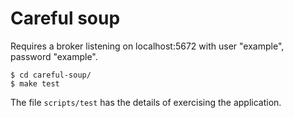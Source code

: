 # Careful soup

Requires a broker listening on localhost:5672 with user "example", password "example".

    $ cd careful-soup/
    $ make test

The file `scripts/test` has the details of exercising the application.
